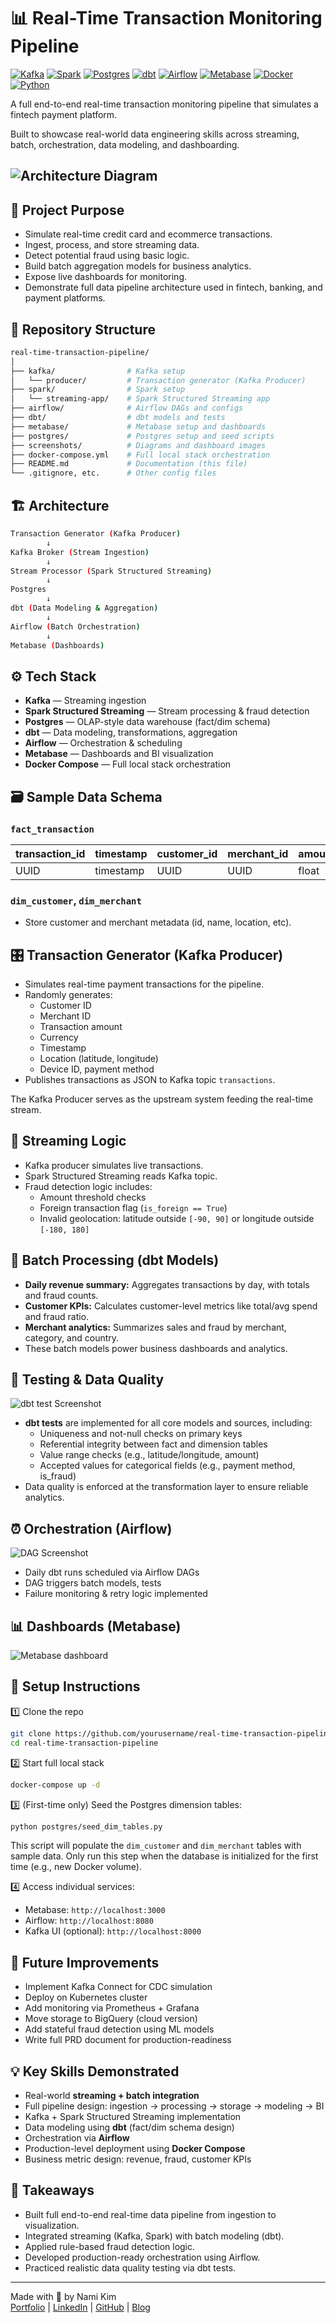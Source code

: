 # 📊 Real-Time Transaction Monitoring Pipeline

[![Kafka](https://img.shields.io/badge/Kafka-231F20?style=flat&logo=apachekafka&logoColor=white)]()
[![Spark](https://img.shields.io/badge/Spark-E25A1C?style=flat&logo=apachespark&logoColor=white)]()
[![Postgres](https://img.shields.io/badge/Postgres-336791?style=flat&logo=postgresql&logoColor=white)]()
[![dbt](https://img.shields.io/badge/dbt-FF694B?style=flat&logo=dbt&logoColor=white)]()
[![Airflow](https://img.shields.io/badge/Airflow-017CEE?style=flat&logo=apacheairflow&logoColor=white)]()
[![Metabase](https://img.shields.io/badge/Metabase-509EE3?style=flat&logo=metabase&logoColor=white)]()
[![Docker](https://img.shields.io/badge/Docker-2496ED?style=flat&logo=docker&logoColor=white)]()
[![Python](https://img.shields.io/badge/Python-3776AB?style=flat&logo=python&logoColor=white)]()

A full end-to-end real-time transaction monitoring pipeline that simulates a fintech payment platform.  

Built to showcase real-world data engineering skills across streaming, batch, orchestration, data modeling, and dashboarding.

![Architecture Diagram](./screenshots/architecture.png)
---

## 🚀 Project Purpose

- Simulate real-time credit card and ecommerce transactions.
- Ingest, process, and store streaming data.
- Detect potential fraud using basic logic.
- Build batch aggregation models for business analytics.
- Expose live dashboards for monitoring.
- Demonstrate full data pipeline architecture used in fintech, banking, and payment platforms.

## 📂 Repository Structure

```bash
real-time-transaction-pipeline/
│
├── kafka/                # Kafka setup
│   └── producer/         # Transaction generator (Kafka Producer)
├── spark/                # Spark setup
│   └── streaming-app/    # Spark Structured Streaming app
├── airflow/              # Airflow DAGs and configs
├── dbt/                  # dbt models and tests
├── metabase/             # Metabase setup and dashboards
├── postgres/             # Postgres setup and seed scripts
├── screenshots/          # Diagrams and dashboard images
├── docker-compose.yml    # Full local stack orchestration
├── README.md             # Documentation (this file)
└── .gitignore, etc.      # Other config files
```


## 🏗 Architecture

```bash
Transaction Generator (Kafka Producer)
        ↓
Kafka Broker (Stream Ingestion)
        ↓
Stream Processor (Spark Structured Streaming)
        ↓
Postgres    
        ↓
dbt (Data Modeling & Aggregation)
        ↓
Airflow (Batch Orchestration)
        ↓
Metabase (Dashboards)
```


## ⚙️ Tech Stack

* **Kafka** — Streaming ingestion
* **Spark Structured Streaming** — Stream processing & fraud detection
* **Postgres** — OLAP-style data warehouse (fact/dim schema)
* **dbt** — Data modeling, transformations, aggregation
* **Airflow** — Orchestration & scheduling
* **Metabase** — Dashboards and BI visualization
* **Docker Compose** — Full local stack orchestration


## 🗃 Sample Data Schema

### `fact_transaction`

| transaction\_id | timestamp | customer\_id | merchant\_id | amount | location | is\_fraud |
| --------------- | --------- | ------------ | ------------ | ------ | -------- | --------- |
| UUID            | timestamp | UUID         | UUID         | float  | lat/lon  | boolean   |

### `dim_customer`, `dim_merchant`

* Store customer and merchant metadata (id, name, location, etc).

## 🎛 Transaction Generator (Kafka Producer)

- Simulates real-time payment transactions for the pipeline.
- Randomly generates:
  - Customer ID
  - Merchant ID
  - Transaction amount
  - Currency
  - Timestamp
  - Location (latitude, longitude)
  - Device ID, payment method
- Publishes transactions as JSON to Kafka topic `transactions`.

The Kafka Producer serves as the upstream system feeding the real-time stream.


## 🔄 Streaming Logic

* Kafka producer simulates live transactions.
* Spark Structured Streaming reads Kafka topic.
* Fraud detection logic includes:
  * Amount threshold checks
  * Foreign transaction flag (`is_foreign == True`)
  * Invalid geolocation: latitude outside `[-90, 90]` or longitude outside `[-180, 180]`

## 🧮 Batch Processing (dbt Models)

* **Daily revenue summary:** Aggregates transactions by day, with totals and fraud counts.
* **Customer KPIs:** Calculates customer-level metrics like total/avg spend and fraud ratio.
* **Merchant analytics:** Summarizes sales and fraud by merchant, category, and country.
* These batch models power business dashboards and analytics.

## 🧪 Testing & Data Quality

![dbt test Screenshot](./screenshots/dbt_test_result.png)

* **dbt tests** are implemented for all core models and sources, including:
  * Uniqueness and not-null checks on primary keys
  * Referential integrity between fact and dimension tables
  * Value range checks (e.g., latitude/longitude, amount)
  * Accepted values for categorical fields (e.g., payment method, is_fraud)
* Data quality is enforced at the transformation layer to ensure reliable analytics.

## ⏰ Orchestration (Airflow)
![DAG Screenshot](./screenshots/dag.png)

* Daily dbt runs scheduled via Airflow DAGs
* DAG triggers batch models, tests 
* Failure monitoring & retry logic implemented


## 📊 Dashboards (Metabase)

![Metabase dashboard](./screenshots/dashboard.jpg)


## 🐳 Setup Instructions

1️⃣ Clone the repo

```bash
git clone https://github.com/yourusername/real-time-transaction-pipeline.git
cd real-time-transaction-pipeline
```

2️⃣ Start full local stack

```bash
docker-compose up -d
```

3️⃣ (First-time only) Seed the Postgres dimension tables:

```bash
python postgres/seed_dim_tables.py
```

This script will populate the `dim_customer` and `dim_merchant` tables with sample data. Only run this step when the database is initialized for the first time (e.g., new Docker volume).

4️⃣ Access individual services:

* Metabase: `http://localhost:3000`
* Airflow: `http://localhost:8080`
* Kafka UI (optional): `http://localhost:8000`


## 🧭 Future Improvements

* Implement Kafka Connect for CDC simulation
* Deploy on Kubernetes cluster
* Add monitoring via Prometheus + Grafana
* Move storage to BigQuery (cloud version)
* Add stateful fraud detection using ML models
* Write full PRD document for production-readiness


## 💡 Key Skills Demonstrated

* Real-world **streaming + batch integration**
* Full pipeline design: ingestion → processing → storage → modeling → BI
* Kafka + Spark Structured Streaming implementation
* Data modeling using **dbt** (fact/dim schema design)
* Orchestration via **Airflow**
* Production-level deployment using **Docker Compose**
* Business metric design: revenue, fraud, customer KPIs


## 🚀 Takeaways

- Built full end-to-end real-time data pipeline from ingestion to visualization.
- Integrated streaming (Kafka, Spark) with batch modeling (dbt).
- Applied rule-based fraud detection logic.
- Developed production-ready orchestration using Airflow.
- Practiced realistic data quality testing via dbt tests.

---
Made with 🧡 by Nami Kim  
[Portfolio](https://namikimlab.github.io/) | [LinkedIn](https://linkedin.com/in/namixkim) | [GitHub](https://github.com/namikimlab) |  [Blog](https://namixkim.com) 
